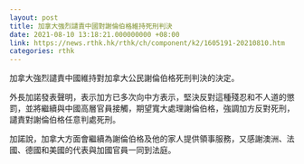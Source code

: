 ```yaml
---
layout: post
title: 加拿大強烈譴責中國對謝倫伯格維持死刑判決
date: 2021-08-10 13:18:21.000000000 +08:00
link: https://news.rthk.hk/rthk/ch/component/k2/1605191-20210810.htm
categories: rthk
---
```


加拿大強烈譴責中國維持對加拿大公民謝倫伯格死刑判決的決定。

外長加諾發表聲明，表示加方已多次向中方表示，堅決反對這種殘忍和不人道的懲罰，並將繼續與中國高層官員接觸，期望寬大處理謝倫伯格，強調加方反對死刑，譴責對謝倫伯格任意判處死刑。

加諾說，加拿大方面會繼續為謝倫伯格及他的家人提供領事服務，又感謝澳洲、法國、德國和美國的代表與加國官員一同到法庭。
